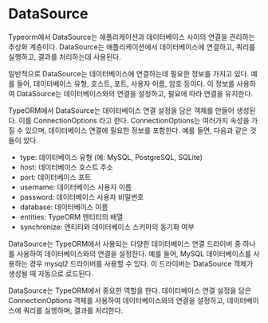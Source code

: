 # DataSource
Typeorm에서 DataSource는 애플리케이션과 데이터베이스 사이의 연결을 관리하는 추상화 계층이다. DataSource는 애플리케이션에서 데이터베이스에 연결하고, 쿼리를 실행하고, 결과를 처리하는데 사용된다.

일반적으로 DataSource는 데이터베이스에 연결하는데 필요한 정보를 가지고 있다. 예를 들어, 데이터베이스 유형, 호스트, 포트, 사용자 이름, 암호 등이다. 이 정보를 사용하여 DataSource는 데이터베이스와의 연결을 설정하고, 필요에 따라 연결을 유지한다.

TypeORM에서 DataSource는 데이터베이스 연결 설정을 담은 객체를 만들어 생성된다. 이를 ConnectionOptions 라고 한다. ConnectionOptions는 여러가지 속성을 가질 수 있으며, 데이터베이스 연결에 필요한 정보를 포함한다. 예를 들면, 다음과 같은 것들이 있다.

- type: 데이터베이스 유형 (예: MySQL, PostgreSQL, SQLite)
- host: 데이터베이스 호스트 주소
- port: 데이터베이스 포트
- username: 데이터베이스 사용자 이름
- password: 데이터베이스 사용자 비밀번호
- database: 데이터베이스 이름
- entities: TypeORM 엔티티의 배열
- synchronize: 엔티티와 데이터베이스 스키마의 동기화 여부

DataSource는 TypeORM에서 사용되는 다양한 데이터베이스 연결 드라이버 중 하나를 사용하여 데이터베이스와의 연결을 설정한다. 예를 들어, MySQL 데이터베이스를 사용하는 경우 mysql2 드라이버를 사용할 수 있다. 이 드라이버는 DataSource 객체가 생성될 때 자동으로 로드된다.

DataSource는 TypeORM에서 중요한 역할을 한다. 데이터베이스 연결 설정을 담은 ConnectionOptions 객체를 사용하여 데이터베이스와의 연결을 설정하고, 데이터베이스에 쿼리를 실행하며, 결과를 처리한다.